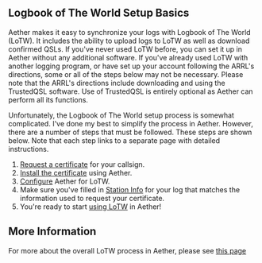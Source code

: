 ## Logbook of The World Setup Basics

Aether makes it easy to synchronize your logs with Logbook of The World (LoTW). It includes the ability to upload logs to LoTW as well as download confirmed QSLs. If you've never used LoTW before, you can set it up in Aether without any additional software. If you've already used LoTW with another logging program, or have set up your account following the ARRL's directions, some or all of the steps below may not be necessary. Please note that the ARRL's directions include downloading and using the TrustedQSL software. Use of TrustedQSL is entirely optional as Aether can perform all its functions.

Unfortunately, the Logbook of The World setup process is somewhat complicated. I've done my best to simplify the process in Aether. However, there are a number of steps that must be followed. These steps are shown below. Note that each step links to a separate page with detailed instructions.

1. [Request a certificate](/lotw/requestcertificate.md) for your callsign.
2. [Install the certificate](/lotw/installcertificate.md) using Aether.
3. [Configure](/lotw/lotwsettings.md) Aether for LoTW.
4. Make sure you've filled in [Station Info](/stationinfo.md) for your log that matches the information used to request your certificate.
5. You're ready to start [using LoTW](/lotw/syncinglotw.md) in Aether!

## More Information

For more about the overall LoTW process in Aether, please see [this page](/lotw/lotwoverview.md)
